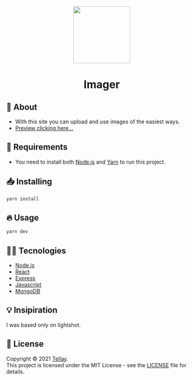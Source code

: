 <div align="center">
  <img src="https://i.imgur.com/YBKEwaO.png" width="150px" height="150px"></img>
</div>

<h1 align="center">Imager</h1>

## 📖 About

- With this site you can upload and use images of the easiest ways.
- [Preview clicking here...](https://i.imgur.com/8TR7Ei7.gif)

## 📁 Requirements

- You need to install both [Node.js](https://nodejs.org/en/download/) and [Yarn](https://yarnpkg.com/) to run this project.

## 📥 Installing

```sh
yarn install
```

## 🔥 Usage

```sh
yarn dev
```

## 👨‍💻 Tecnologies

- [Node.js](https://nodejs.org/en/)
- [React](https://reactjs.org)
- [Express](https://expressjs.com/)
- [Javascript](https://developer.mozilla.org/pt-BR/docs/Web/JavaScript)
- [MongoDB](https://www.mongodb.com)

## 💡 Insipiration

I was based only on lightshot.

## 📝 License

Copyright © 2021 [Tellay](https://github.com/tellay).<br/>
This project is licensed under the MIT License - see the [LICENSE](LICENSE) file for details.
